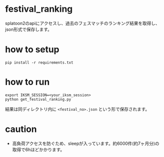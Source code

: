 festival_ranking
====

splatoon2のapiにアクセスし、過去のフェスマッチのランキング結果を取得し、json形式で保存します。

# how to setup

```
pip install -r requirements.txt
```

# how to run

```
export IKSM_SESSION=<your_iksm_session>
python get_festival_ranking.py
```

結果は同ディレクトリ内に `<festival_no>.json` という形で保存されます。  

# caution

* 高負荷アクセスを防ぐため、sleepが入っています。約6000件(約7ヶ月分)の取得で6hほどかかります。
